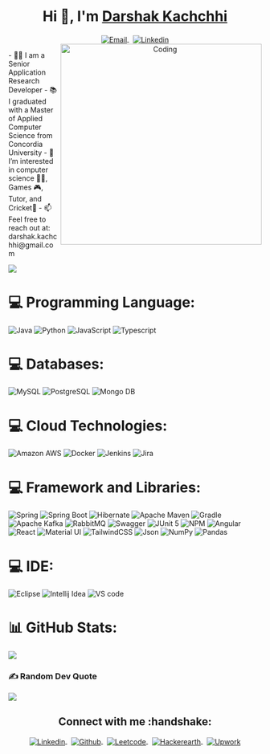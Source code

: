 
<h1 align="center">Hi 👋, I'm <a href="https://darshak.vercel.app/"  target="_blank">Darshak Kachchhi</a></h1>
<p align='center'>
  <a href="mailto:darshak.kachchhi@gmail.com" target="_blank">
    <img align="center" alt="Email" src="https://img.shields.io/badge/Gmail-D14836?style=for-the-badge&logo=gmail&logoColor=white"/>
  </a>
  &nbsp;
  <a href="https://www.linkedin.com/in/darshak-k/" target="_blank">
    <img align="center" alt="Linkedin" src="https://img.shields.io/badge/LinkedIn-0077B5?style=for-the-badge&logo=linkedin&logoColor=white" />
  </a>
  <img align="right" alt="Coding" width="400" src="https://camo.githubusercontent.com/8bf6f6d78abc81fcf9c49f10649423e73ea44bc248e83aaae8759d401c829a84/68747470733a2f2f70687973696373677572756b756c2e66696c65732e776f726470726573732e636f6d2f323031392f30322f6368617261637465722d312e676966">

  
</p>
- 👨‍💻 I am a Senior Application Research Developer 
- 📚 I graduated with a Master of Applied Computer Science from Concordia University
- 👀 I’m interested in computer science 👨‍💻, Games 🎮, Tutor, and Cricket🏏
- 📫 Feel free to reach out at: darshak.kachchhi@gmail.com


![](https://komarev.com/ghpvc/?username=darshak-k&label=PROFILE+VIEWS)


# 💻 Programming Language:
![Java](https://img.shields.io/badge/java-%23ED8B00.svg?style=for-the-badge&logo=java&logoColor=white) ![Python](https://img.shields.io/badge/python-3670A0?style=for-the-badge&logo=python&logoColor=ffdd54) ![JavaScript](https://img.shields.io/badge/javascript-%23323330.svg?style=for-the-badge&logo=javascript&logoColor=%23F7DF1E) ![Typescript](https://img.shields.io/badge/TypeScript-007ACC?style=for-the-badge&logo=typescript&logoColor=white)

# 💻 Databases:
 ![MySQL](https://img.shields.io/badge/MySQL-005C84?style=for-the-badge&logo=mysql&logoColor=white) ![PostgreSQL](https://img.shields.io/badge/PostgreSQL-316192?style=for-the-badge&logo=postgresql&logoColor=white)  ![Mongo DB](https://img.shields.io/badge/MongoDB-4EA94B?style=for-the-badge&logo=mongodb&logoColor=white) 

# 💻 Cloud Technologies: 
![Amazon AWS](https://img.shields.io/badge/Amazon_AWS-FF9900?style=for-the-badge&logo=amazonaws&logoColor=white) ![Docker](https://img.shields.io/badge/Docker-2CA5E0?style=for-the-badge&logo=docker&logoColor=white) ![Jenkins](https://img.shields.io/badge/jenkins-%232C5263.svg?style=for-the-badge&logo=jenkins&logoColor=white) ![Jira](https://img.shields.io/badge/jira-%230A0FFF.svg?style=for-the-badge&logo=jira&logoColor=white) 

# 💻 Framework and Libraries:
 ![Spring](https://img.shields.io/badge/Spring-6DB33F?style=for-the-badge&logo=spring&logoColor=white) ![Spring Boot](https://img.shields.io/badge/Spring_Boot-F2F4F9?style=for-the-badge&logo=spring-boot) ![Hibernate](https://img.shields.io/badge/Hibernate-59666C?style=for-the-badge&logo=Hibernate&logoColor=white) ![Apache Maven](https://img.shields.io/badge/apache_maven-C71A36?style=for-the-badge&logo=apachemaven&logoColor=white) ![Gradle](https://img.shields.io/badge/gradle-02303A?style=for-the-badge&logo=gradle&logoColor=white) ![Apache Kafka](https://img.shields.io/badge/Apache%20Kafka-000?style=for-the-badge&logo=apachekafka) ![RabbitMQ](https://img.shields.io/badge/Rabbitmq-FF6600?style=for-the-badge&logo=rabbitmq&logoColor=white)  ![Swagger](https://img.shields.io/badge/Swagger-85EA2D?style=for-the-badge&logo=Swagger&logoColor=white)  ![JUnit 5](https://img.shields.io/badge/Junit5-25A162?style=for-the-badge&logo=junit5&logoColor=white) ![NPM](https://img.shields.io/badge/NPM-%23000000.svg?style=for-the-badge&logo=npm&logoColor=white) ![Angular](https://img.shields.io/badge/Angular-DD0031?style=for-the-badge&logo=angular&logoColor=white)   ![React](https://img.shields.io/badge/react-%2320232a.svg?style=for-the-badge&logo=react&logoColor=%2361DAFB) ![Material UI](https://img.shields.io/badge/Material%20UI-007FFF?style=for-the-badge&logo=mui&logoColor=white) ![TailwindCSS](https://img.shields.io/badge/tailwindcss-%2338B2AC.svg?style=for-the-badge&logo=tailwind-css&logoColor=white) ![Json](https://img.shields.io/badge/json-5E5C5C?style=for-the-badge&logo=json&logoColor=white)  ![NumPy](https://img.shields.io/badge/Numpy-777BB4?style=for-the-badge&logo=numpy&logoColor=white) ![Pandas](https://img.shields.io/badge/Pandas-2C2D72?style=for-the-badge&logo=pandas&logoColor=white)
 
 # 💻 IDE:
 ![Eclipse](https://img.shields.io/badge/Eclipse-2C2255?style=for-the-badge&logo=eclipse&logoColor=white)  ![Intellij Idea](https://img.shields.io/badge/IntelliJ_IDEA-000000.svg?style=for-the-badge&logo=intellij-idea&logoColor=white)  ![VS code](https://img.shields.io/badge/Visual_Studio_Code-0078D4?style=for-the-badge&logo=visual%20studio%20code&logoColor=white)

# 📊 GitHub Stats:
![](https://github-readme-stats.vercel.app/api/top-langs/?username=darshak-k&theme=tokyonight&hide_border=false&include_all_commits=false&count_private=false&layout=compact)

### ✍️ Random Dev Quote

![](https://quotes-github-readme.vercel.app/api?type=horizontal&theme=radical)

<p align="center">
  <h2 align="center"> Connect with me :handshake:</h2>
</p>
<p align="center">

<a href="https://www.instagram.com/darshak_k/" target="_blank">
  <img align="center" alt="Linkedin" src="https://img.shields.io/badge/Instagram-E4405F?style=for-the-badge&logo=instagram&logoColor=white"/>
</a> 
&nbsp;
<a href="https://www.github.com/darshak-k" target="_blank">
  <img align="center" alt="Github" src="https://img.shields.io/badge/GitHub-100000?style=for-the-badge&logo=github&logoColor=white" />
</a>
&nbsp;
<a href="https://leetcode.com/user0095t/" target="_blank">
  <img align="center" alt="Leetcode" src="https://img.shields.io/badge/-LeetCode-FFA116?style=for-the-badge&logo=LeetCode&logoColor=black" />
</a>
&nbsp;
<a href="https://www.hackerearth.com/@darshak12" target="_blank">
  <img align="center" alt="Hackerearth" src="https://img.shields.io/badge/HackerEarth-%232C3454.svg?&style=for-the-badge&logo=HackerEarth&logoColor=Blue" />
</a>
  &nbsp;
<a href="https://www.upwork.com/freelancers/~016ae92c42bc026d79?viewMode=1" target="_blank">
  <img align="center" alt="Upwork" src="https://img.shields.io/badge/UpWork-6FDA44?style=for-the-badge&logo=Upwork&logoColor=white" />
</a>
</p>
